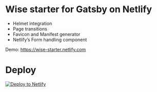 # Wise starter for Gatsby on Netlify

  - Helmet integration
  - Page transitions
  - Favicon and Manifest generator
  - Netlify’s Form handling component

Demo: https://wise-starter.netlify.com

# Deploy

[![Deploy to Netlify](https://www.netlify.com/img/deploy/button.svg)](https://app.netlify.com/start/deploy?repository=https://github.com/TomPichaud/wise-starter)
